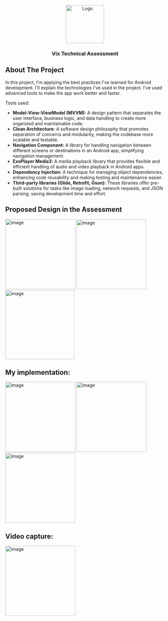 <!-- Improved compatibility of back to top link: See: https://github.com/othneildrew/Best-README-Template/pull/73 -->
<a name="readme-top"></a>

<div align="center">
  <a href="https://github.com/othneildrew/Best-README-Template">
    <img src="https://upload.wikimedia.org/wikipedia/commons/b/b7/VixLogoOf2022.png" alt="Logo" width="120">
  </a>

  <h3 align="center">Vix Technical Assessment</h3>

</div>


## About The Project


In this project, I'm applying the best practices I've learned for Android development. I'll explain the technologies I've used in the project. I've used advanced tools to make the app work better and faster.

Tools used:

* <b>Model-View-ViewModel (MVVM):</b> A design pattern that separates the user interface, business logic, and data handling to create more organized and maintainable code.
* <b>Clean Architecture:</b> A software design philosophy that promotes separation of concerns and modularity, making the codebase more scalable and testable.
* <b>Navigation Component:</b> A library for handling navigation between different screens or destinations in an Android app, simplifying navigation management.
* <b>ExoPlayer Media3:</b> A media playback library that provides flexible and efficient handling of audio and video playback in Android apps.
* <b>Dependency Injection:</b> A technique for managing object dependencies, enhancing code reusability and making testing and maintenance easier.
* <b>Third-party libraries (Glide, Retrofit, Gson):</b> These libraries offer pre-built solutions for tasks like image loading, network requests, and JSON parsing, saving development time and effort.


## Proposed Design in the Assessment
<img width="221" alt="image" src="https://github.com/oswaldo89/vix_test/assets/5890993/574cc351-05ba-45da-adac-be5883bb364a">
<img width="220" alt="image" src="https://github.com/oswaldo89/vix_test/assets/5890993/ac69707f-41e8-4635-80be-64bea203c928">
<img width="218" alt="image" src="https://github.com/oswaldo89/vix_test/assets/5890993/f407c2c4-adcf-4204-84ad-fa9b831cd2b3">


## My implementation:
<img width="221" alt="image" src="https://github.com/oswaldo89/vix_test/assets/5890993/8f788649-e267-4a21-9da5-0a3c69c1a9f7">
<img width="221" alt="image" src="https://github.com/oswaldo89/vix_test/assets/5890993/66979f84-98fe-4f2f-9cb2-77c75a8f582b">
<img width="221" alt="image" src="https://github.com/oswaldo89/vix_test/assets/5890993/32eed3de-02cd-47dc-9a3a-0656ad6c53ad">

## Video capture:
<img width="221" alt="image" src="https://github.com/oswaldo89/vix_test/assets/5890993/86d04df2-d5e7-4e38-9839-384915867c20">


